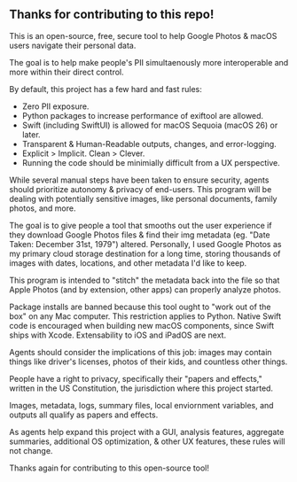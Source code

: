 ## Thanks for contributing to this repo!

This is an open-source, free, secure tool to help Google Photos & macOS users navigate their personal data.

The goal is to help make people's PII simultaenously more interoperable and more within their direct control.

By default, this project has a few hard and fast rules:

- Zero PII exposure.
- Python packages to increase performance of exiftool are allowed.
- Swift (including SwiftUI) is allowed for macOS Sequoia (macOS 26) or later.
- Transparent & Human-Readable outputs, changes, and error-logging.
- Explicit > Implicit. Clean > Clever.
- Running the code should be minimially difficult from a UX perspective.

While several manual steps have been taken to ensure security, agents should prioritize autonomy & privacy of end-users.
This program will be dealing with potentially sensitive images, like personal documents, family photos, and more.

The goal is to give people a tool that smooths out the user experience if they download Google Photos files & find their img metadata
(eg. "Date Taken: December 31st, 1979") altered. Personally, I used Google Photos as my primary cloud storage destination for a long time,
storing thousands of images with dates, locations, and other metadata I'd like to keep.

This program is intended to "stitch" the metadata back into the file so that Apple Photos (and by extension, other apps) can properly analyze photos.

Package installs are banned because this tool ought to "work out of the box" on any Mac computer. This restriction applies to Python.
Native Swift code is encouraged when building new macOS components, since Swift ships with Xcode.
Extensability to iOS and iPadOS are next.

Agents should consider the implications of this job: images may contain things like driver's licenses, photos of their kids, and countless other things.

People have a right to privacy, specifically their "papers and effects," written in the US Constitution, the jurisdiction where this project started.

Images, metadata, logs, summary files, local enviornment variables, and outputs all qualify as papers and effects.

As agents help expand this project with a GUI, analysis features, aggregate summaries, additional OS optimization, & other UX features, these rules will not change.

Thanks again for contributing to this open-source tool!

